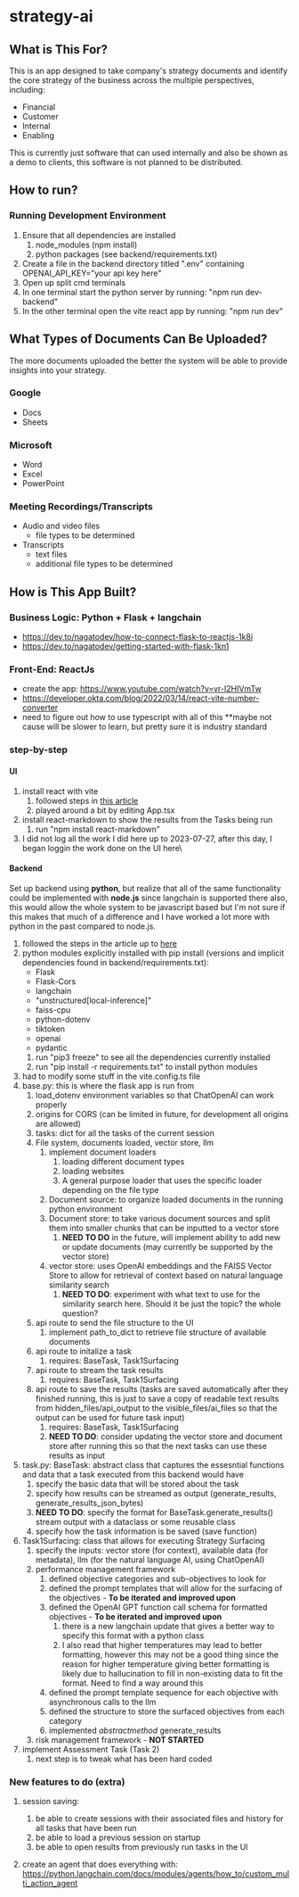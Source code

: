 # strategy-ai

## What is This For?
This is an app designed to take company's strategy documents and identify the core strategy of the business across the multiple perspectives, including:

- Financial
- Customer
- Internal
- Enabling

This is currently just software that can used internally and also be shown as a demo to clients, this software is not planned to be distributed.

## How to run?

### Running Development Environment
1. Ensure that all dependencies are installed
    1. node_modules (npm install)
    1. python packages (see backend/requirements.txt)
1. Create a file in the backend directory titled ".env" containing OPENAI_API_KEY="your api key here"
1. Open up split cmd terminals  
1. In one terminal start the python server by running: "npm run dev-backend"
1. In the other terminal open the vite react app by running: "npm run dev"

## What Types of Documents Can Be Uploaded?
The more documents uploaded the better the system will be able to provide insights into your strategy.

### Google
- Docs
- Sheets

### Microsoft
- Word
- Excel
- PowerPoint

### Meeting Recordings/Transcripts
- Audio and video files
    - file types to be determined
- Transcripts
    - text files
    - additional file types to be determined

## How is This App Built?

### Business Logic: Python + Flask + langchain
- https://dev.to/nagatodev/how-to-connect-flask-to-reactjs-1k8i
- https://dev.to/nagatodev/getting-started-with-flask-1kn1

### Front-End: ReactJs
- create the app: https://www.youtube.com/watch?v=vr-I2HIVmTw
- https://developer.okta.com/blog/2022/03/14/react-vite-number-converter
- need to figure out how to use typescript with all of this **maybe not cause will be slower to learn, but pretty sure it is industry standard

### step-by-step

#### UI
1. install react with vite
    1. followed steps in [this article](https://blog.bitsrc.io/maximize-your-react-skills-build-a-to-do-list-app-from-start-to-finish-with-typescript-vite-b1b5e0faecbe)
    1. played around a bit by editing App.tsx
1. install react-markdown to show the results from the Tasks being run
    1. run "npm install react-markdown"
1. I did not log all the work I did here up to 2023-07-27, after this day, I began loggin the work done on the UI here\

#### Backend
Set up backend using **python**, but realize that all of the same functionality could be implemented with **node.js** since langchain is supported there also, this would allow the whole system to be javascript based but I'm not sure if this makes that much of a difference and I have worked a lot more with python in the past compared to node.js.
1. followed the steps in the article up to [here](https://dev.to/nagatodev/how-to-connect-flask-to-reactjs-1k8i#:~:text=backend/__pycache__-,Connecting,-the%20API%20endpoint)
2. python modules explicitly installed with pip install (versions and implicit dependencies found in backend/requirements.txt):
    - Flask
    - Flask-Cors
    - langchain
    - "unstructured[local-inference]"
    - faiss-cpu
    - python-dotenv
    - tiktoken
    - openai
    - pydantic
    1. run "pip3 freeze" to see all the dependencies currently installed
    2. run "pip install -r requirements.txt" to install python modules
3. had to modify some stuff in the vite.config.ts file
4. base.py: this is where the flask app is run from
    1. load_dotenv environment variables so that ChatOpenAI can work properly
    2. origins for CORS (can be limited in future, for development all origins are allowed)
    3. tasks: dict for all the tasks of the current session
    4. File system, documents loaded, vector store, llm
        1. implement document loaders
            1. loading different document types
            2. loading websites
            3. A general purpose loader that uses the specific loader depending on the file type
        1. Document source: to organize loaded documents in the running python environment
        2. Document store: to take various document sources and split them into smaller chunks that can be inputted to a vector store
            1. **NEED TO DO** in the future, will implement ability to add new or update documents (may currently be supported by the vector store)
        3. vector store: uses OpenAI embeddings and the FAISS Vector Store to allow for retrieval of context based on natural language similarity search
            1. **NEED TO DO**: experiment with what text to use for the similarity search here. Should it be just the topic? the whole question?
    5. api route to send the file structure to the UI
        1. implement path_to_dict to retrieve file structure of available documents
    6. api route to initalize a task
        1. requires: BaseTask, Task1Surfacing
    7. api route to stream the task results
        1. requires: BaseTask, Task1Surfacing
    8. api route to save the results (tasks are saved automatically after they finished running, this is just to save a copy of readable text results from hidden_files/api_output to the visible_files/ai_files so that the output can be used for future task input)
        1. requires: BaseTask, Task1Surfacing
        1. **NEED TO DO**: consider updating the vector store and document store after running this so that the next tasks can use these results as input
5. task.py: BaseTask: abstract class that captures the essesntial functions and data that a task executed from this backend would have
    1. specify the basic data that will be stored about the task
    2. specify how results can be streamed as output (generate_results, generate_results_json_bytes)
    3. **NEED TO DO**: specify the format for BaseTask.generate_results() stream output with a dataclass or some reusable class
    4. specify how the task information is be saved (save function)
6. Task1Surfacing: class that allows for executing Strategy Surfacing
    1. specify the inputs: vector store (for context), available data (for metadata), llm (for the natural language AI, using ChatOpenAI)
    2. performance management framework
        1. defined objective categories and sub-objectives to look for
        2. defined the prompt templates that will allow for the surfacing of the objectives - **To be iterated and improved upon**
        3. defined the OpenAI GPT function call schema for formatted objectives - **To be iterated and improved upon**
            1. there is a new langchain update that gives a better way to specify this format with a python class
            2. I also read that higher temperatures may lead to better formatting, however this may not be a good thing since the reason for higher temperature giving better formatting is likely due to hallucination to fill in non-existing data to fit the format. Need to find a way around this
        4. defined the prompt template sequence for each objective with asynchronous calls to the llm
        5. defined the structure to store the surfaced objectives from each category
        6. implemented *abstractmethod* generate_results
    3. risk management framework - **NOT STARTED**
7. implement Assessment Task (Task 2)
    1. next step is to tweak what has been hard coded


### New features to do (extra) 
1. session saving:
    1. be able to create sessions with their associated files and history for all tasks that have been run
    1. be able to load a previous session on startup
    1. be able to open results from previously run tasks in the UI

1. create an agent that does everything with: https://python.langchain.com/docs/modules/agents/how_to/custom_multi_action_agent
